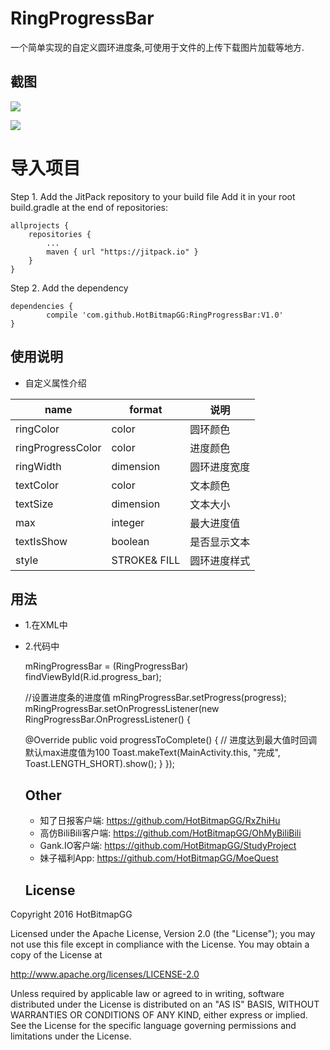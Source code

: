 # RingProgressBar

一个简单实现的自定义圆环进度条,可使用于文件的上传下载图片加载等地方.


## 截图
![](https://github.com/HotBitmapGG/RingProgressBar/blob/master/pic/01.jpg?raw=true)

![](https://github.com/HotBitmapGG/RingProgressBar/blob/master/pic/02.jpg?raw=true)

# 导入项目
 Step 1. Add the JitPack repository to your build file
 Add it in your root build.gradle at the end of repositories:

	allprojects {
		repositories {
			...
			maven { url "https://jitpack.io" }
		}
	}



Step 2. Add the dependency

	dependencies {
	        compile 'com.github.HotBitmapGG:RingProgressBar:V1.0'
	}

## 使用说明

* 自定义属性介绍

name | format | 说明
-----|------|----
ringColor    | color    | 圆环颜色
ringProgressColor   | color     | 进度颜色
ringWidth    | dimension    | 圆环进度宽度
textColor   | color   | 文本颜色
textSize    | dimension    | 文本大小
max    | integer    | 最大进度值
textIsShow    | boolean    | 是否显示文本
style    | STROKE& FILL   | 圆环进度样式


## 用法

* 1.在XML中

<root>
       <io.netopen.hotbitmapgg.library.view.RingProgressBar
           android:id="@+id/progress_bar"
           android:layout_width="wrap_content"
           android:layout_height="wrap_content"
           android:layout_centerInParent="true"
           app:max="100"
           app:ringColor="@color/colorPrimary"
           app:ringProgressColor="@color/colorPrimaryDark"
           app:ringWidth="4dp"
           app:style="STROKE"
           app:textColor="@color/colorPrimary"
           app:textIsShow="true"
           app:textSize="16sp" />
           </root>

* 2.代码中

  mRingProgressBar = (RingProgressBar) findViewById(R.id.progress_bar);

  //设置进度条的进度值
  mRingProgressBar.setProgress(progress);
  mRingProgressBar.setOnProgressListener(new RingProgressBar.OnProgressListener()
  {

    @Override
     public void progressToComplete()
     {
         // 进度达到最大值时回调 默认max进度值为100
         Toast.makeText(MainActivity.this, "完成", Toast.LENGTH_SHORT).show();
     }
  });

  ## Other
  * 知了日报客户端: https://github.com/HotBitmapGG/RxZhiHu
  * 高仿BiliBili客户端: https://github.com/HotBitmapGG/OhMyBiliBili
  * Gank.IO客户端: https://github.com/HotBitmapGG/StudyProject
  * 妹子福利App: https://github.com/HotBitmapGG/MoeQuest

  ## License

 Copyright 2016 HotBitmapGG

 Licensed under the Apache License, Version 2.0 (the "License"); you may not use this file except in compliance with the License. You may obtain a copy of the License at

 http://www.apache.org/licenses/LICENSE-2.0

 Unless required by applicable law or agreed to in writing, software distributed under the License is distributed on an "AS IS" BASIS, WITHOUT WARRANTIES OR CONDITIONS OF ANY KIND, either express or implied. See the License for the specific language governing permissions and limitations under the License.





